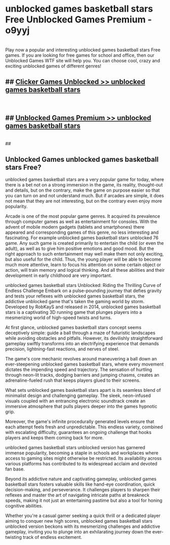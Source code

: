 # unblocked games basketball stars Free Unblocked Games Premium - o9yyj <br>
<br>
Play now a popular and interesting unblocked games basketball stars Free games. If you are looking for free games for school and office, then our Unblocked Games WTF site will help you. You can choose cool, crazy and exciting unblocked games of different genres!


## ##  [Clicker Games Unblocked >> unblocked games basketball stars](http://freeplayer.one?title=unblocked_games_basketball_stars&ref=M1)
  <br>

##  ## [Unblocked Games Premium >> unblocked games basketball stars](http://freeplayer.one?title=unblocked_games_basketball_stars&ref=M1)
  <br>
  ##



## Unblocked Games unblocked games basketball stars Free?

unblocked games basketball stars are a very popular game for today, where there is a bet not on a strong immersion in the game, its reality, thought-out and details, but on the contrary, make the game on purpose easier so that you can turn on and not understand much. But if arcades are simple, it does not mean that they are not interesting, but on the contrary even enjoy more popularity.

Arcade is one of the most popular game genres. It acquired its prevalence through computer games as well as entertainment for consoles. With the advent of mobile modern gadgets (tablets and smartphones) there appeared and corresponding games of this genre, no less interesting and fascinating. For example unblocked games basketball stars unblocked 76 game. Any such game is created primarily to entertain the child (or even the adult), as well as to give him positive emotions and good mood. But the right approach to such entertainment may well make them not only exciting, but also useful for the child. Thus, the young player will be able to become much more attentive, learn to focus his attention on some certain object or action, will train memory and logical thinking. And all these abilities and their development in early childhood are very important.

unblocked games basketball stars Unblocked: Riding the Thrilling Curve of Endless Challenge
Embark on a pulse-pounding journey that defies gravity and tests your reflexes with unblocked games basketball stars, the addictive unblocked game that's taken the gaming world by storm. Developed by RobKayS and released in 2014, unblocked games basketball stars is a captivating 3D running game that plunges players into a mesmerizing world of high-speed twists and turns.

At first glance, unblocked games basketball stars concept seems deceptively simple: guide a ball through a maze of futuristic landscapes while avoiding obstacles and pitfalls. However, its devilishly straightforward gameplay swiftly transforms into an electrifying experience that demands precision, lightning-fast reactions, and nerves of steel.

The game's core mechanic revolves around maneuvering a ball down an ever-steepening unblocked games basketball stars, where every movement dictates the impending speed and trajectory. The sensation of hurtling through neon-lit tracks, dodging barriers and jumping chasms, creates an adrenaline-fueled rush that keeps players glued to their screens.

What sets unblocked games basketball stars apart is its seamless blend of minimalist design and challenging gameplay. The sleek, neon-infused visuals coupled with an entrancing electronic soundtrack create an immersive atmosphere that pulls players deeper into the games hypnotic grip.

Moreover, the game's infinite procedurally generated levels ensure that each attempt feels fresh and unpredictable. This endless variety, combined with escalating difficulty, guarantees an ongoing challenge that hooks players and keeps them coming back for more.

unblocked games basketball stars unblocked version has garnered immense popularity, becoming a staple in schools and workplaces where access to gaming sites might otherwise be restricted. Its availability across various platforms has contributed to its widespread acclaim and devoted fan base.

Beyond its addictive nature and captivating gameplay, unblocked games basketball stars fosters valuable skills like hand-eye coordination, quick decision-making, and perseverance. It challenges players to sharpen their reflexes and master the art of navigating intricate paths at breakneck speeds, making it not just an entertaining pastime but also a tool for honing cognitive abilities.

Whether you're a casual gamer seeking a quick thrill or a dedicated player aiming to conquer new high scores, unblocked games basketball stars unblocked version beckons with its mesmerizing challenges and addictive gameplay, inviting you to plunge into an exhilarating journey down the ever-twisting track of endless excitement.